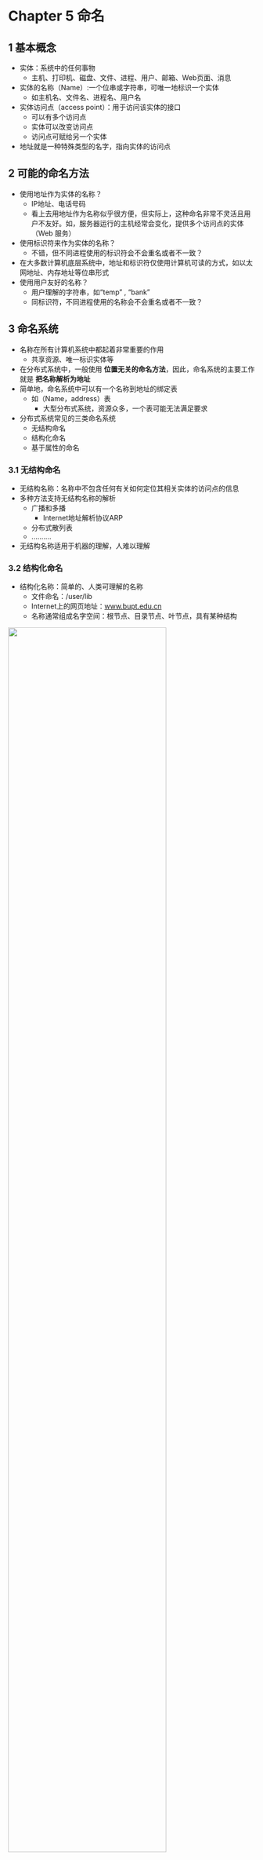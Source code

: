 # Chapter 5 命名

## 1 基本概念

- 实体：系统中的任何事物
  - 主机、打印机、磁盘、文件、进程、用户、邮箱、Web页面、消息
- 实体的名称（Name）:一个位串或字符串，可唯一地标识一个实体
  - 如主机名、文件名、进程名、用户名
- 实体访问点（access point）：用于访问该实体的接口
  - 可以有多个访问点
  - 实体可以改变访问点
  - 访问点可赋给另一个实体
- 地址就是一种特殊类型的名字，指向实体的访问点

## 2 可能的命名方法

- 使用地址作为实体的名称？
  - IP地址、电话号码
  - 看上去用地址作为名称似乎很方便，但实际上，这种命名非常不灵活且用户不友好。如，服务器运行的主机经常会变化，提供多个访问点的实体（Web 服务）
- 使用标识符来作为实体的名称？
  - 不错，但不同进程使用的标识符会不会重名或者不一致？
- 在大多数计算机底层系统中，地址和标识符仅使用计算机可读的方式，如以太网地址、内存地址等位串形式
- 使用用户友好的名称？
  - 用户理解的字符串，如“temp” , “bank”
  - 同标识符，不同进程使用的名称会不会重名或者不一致？

## 3 命名系统

- 名称在所有计算机系统中都起着非常重要的作用
  - 共享资源、唯一标识实体等
- 在分布式系统中，一般使用 **位置无关的命名方法**，因此，命名系统的主要工作就是 **把名称解析为地址**
- 简单地，命名系统中可以有一个名称到地址的绑定表
  - 如（Name，address）表
    - 大型分布式系统，资源众多，一个表可能无法满足要求
- 分布式系统常见的三类命名系统
  - 无结构命名
  - 结构化命名
  - 基于属性的命名

### 3.1 无结构命名

- 无结构名称：名称中不包含任何有关如何定位其相关实体的访问点的信息
- 多种方法支持无结构名称的解析
  - 广播和多播
    - Internet地址解析协议ARP
  - 分布式散列表
  - ..........
- 无结构名称适用于机器的理解，人难以理解

### 3.2 结构化命名

- 结构化名称：简单的、人类可理解的名称
  - 文件命名：/user/lib
  - Internet上的网页地址：www.bupt.edu.cn
  - 名称通常组成名字空间：根节点、目录节点、叶节点，具有某种结构

<img src="https://xingqiu-tuchuang-1256524210.cos.ap-shanghai.myqcloud.com/12632/202211171048545.png" height="80%" width="80%"/>

#### 3.2.1 结构化命名中的命名服务

- 命名服务：管理名字空间，允许用户和进程添加、删除和查找名称的服务
- 命名服务由命名服务器实现
- 大型分布式系统包含很多实体，跨越很大的地理区域，需要使用多台命名服务器来分散名字空间的管理：命名系统本身是分布的
  - 其分布机制对命名系统的效率和可靠性起着关键的作用

#### 3.2.2 DNS的命名空间划分示例

![](https://xingqiu-tuchuang-1256524210.cos.ap-shanghai.myqcloud.com/12632/202211171050794.png)

#### 3.2.3 用于不同层的命名服务器比较

| 内容               | 全局层   | 行政层     | 管理层 |
| ------------------ | -------- | ---------- | ------ |
| 网络的地理位置     | 世界范围 | 组织       | 部门   |
| 节点数量           | 少许     | 多         | 极多   |
| 是否适于客户端缓存 | 是       | 是         | 有时   |
| 查询响应           | s        | ms         | 立即   |
| 复制数量           | 许多     | 没有或很少 | 没有   |
| 更新传播情况       | 延迟     | 立即       | 立即   |

#### 3.2.4 名字解析：迭代式名字解析

- 客户侧名字解析器从根名字服务器开始，逐个与名字服务器交互，实现名字的解析。（不考虑缓存的情况下）
  - ftp://ftp.cs.vu.nl/pub/global/index.txt

![](https://xingqiu-tuchuang-1256524210.cos.ap-shanghai.myqcloud.com/12632/202211171055425.png)

#### 3.2.5 名字解析：递归式名字解析

- 根服务器接到解析请求后，与其下层服务器联系，直至最下层服务器解析完毕将结果上报，然后逐级上报，最后由根服务器返回解析结果。（不考虑缓存的情况下）
  - ftp://ftp.cs.vu.nl/pub/global/index.txt

![](https://xingqiu-tuchuang-1256524210.cos.ap-shanghai.myqcloud.com/12632/202211171056772.png)

#### 3.2.6 递归式名字解析优缺点

- 优点
  - 缓存结果更为有
    - 例如：根节点可以缓存#&lt;vu&gt;、 #&lt;vu,cs&gt;、#&lt;vu,cs,ftp&gt;的地址
  - 可以减少通信开销
- 缺点
  - 要求名字服务器有较高的性能

## 4 本章小结

- 名称可用来表示实体，基本有3种类型的名称，地址、标识符、用户友好的名称
- 无结构命名系统需要将标识符解析为对应的实体地址，如 Internet 地址解析协议ARP
- 结构化名称可以很容易组织成名称（名字）空间，名称空间可以用命名图来表示，名称解析的过程是通过查找路径名的各个部分来贯穿该命名图
  - 命名服务：管理名字空间，允许用户和进程添加、删除和查找名称的服务
- 基于属性的命名系统中，实体是由（属性、值）对集来描述，可基于属性查找满足条件的实体

